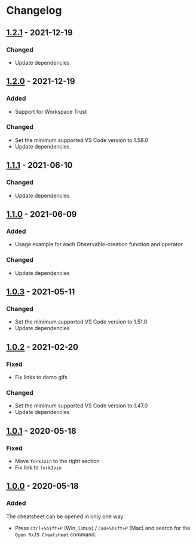 # Changelog

## [1.2.1](https://github.com/dzhavat/rxjs-cheatsheet/compare/1.2.0...1.2.1) - 2021-12-19

### Changed

- Update dependencies

## [1.2.0](https://github.com/dzhavat/rxjs-cheatsheet/compare/1.1.1...1.2.0) - 2021-12-19

### Added

- Support for Workspace Trust

### Changed

- Set the minimum supported VS Code version to 1.58.0
- Update dependencies

## [1.1.1](https://github.com/dzhavat/rxjs-cheatsheet/compare/1.1.0...1.1.1) - 2021-06-10

### Changed

- Update dependencies

## [1.1.0](https://github.com/dzhavat/rxjs-cheatsheet/compare/1.0.3...1.1.0) - 2021-06-09

### Added

- Usage example for each Observable-creation function and operator

### Changed

- Update dependencies

## [1.0.3](https://github.com/dzhavat/rxjs-cheatsheet/compare/1.0.2...1.0.3) - 2021-05-11

### Changed

- Set the minimum supported VS Code version to 1.51.0
- Update dependencies

## [1.0.2](https://github.com/dzhavat/rxjs-cheatsheet/compare/1.0.1...1.0.2) - 2021-02-20

### Fixed

- Fix links to demo gifs

### Changed

- Set the minimum supported VS Code version to 1.47.0
- Update dependencies

## [1.0.1](https://github.com/dzhavat/rxjs-cheatsheet/compare/1.0.0...1.0.1) - 2020-05-18

### Fixed

- Move `forkJoin` to the right section
- Fix link to `forkJoin`

## [1.0.0](https://github.com/dzhavat/rxjs-cheatsheet/releases/tag/1.0.0) - 2020-05-18

### Added

The cheatsheet can be opened in only one way:

- Press `Ctrl+Shift+P` (Win, Linux) / `Cmd+Shift+P` (Mac) and search for the `Open RxJS Cheatsheet` command.
